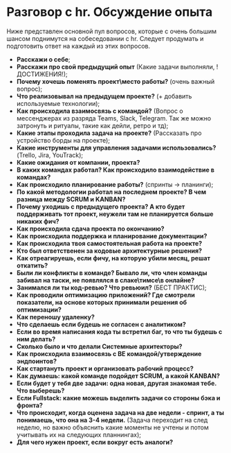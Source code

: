 # Разговор с hr. Обсуждение опыта

Ниже представлен основной пул вопросов, которые с очень большим шансом поднимутся на собеседовании с hr. Следует
продумать и подготовить ответ на каждый из этих вопросов.

- **Расскажи о себе**;
- **Расскажи про свой предыдущий опыт** (Какие задачи выполняли, !ДОСТИЖЕНИЯ!);
- **Почему хочешь поменять проект\место работы?** (очень важный вопрос);
- **Что реализовывал на предыдущем проекте?** (+ добавить используемые технологии);
- **Как происходила взаимосвязь с командой?** (Вопрос о мессенджерах из разряда Teams, Slack, Telegram. Так же можно
  затронуть и ритуалы, такие как дейли, ретро и тд);
- **Какие этапы проходила задача на проекте?** (Рассказать про устройство борды на проекте);
- **Какие инструменты для управления задачами использовались?** (Trello, Jira, YouTrack);
- **Какие ожидания от компании, проекта?**
- **В каких командах работал? Как происходило взаимодействие в командах?**
- **Как происходило планирование работы?** (спринты -> планинги);
- **По какой методологии работал на последнем проекте? В чем разница между SCRUM и KANBAN?**
- **Почему уходишь с предыдущего проекта? А кто будет поддерживать тот проект, неужели там не планируется больше никаких
  фич?**
- **Как происходила сдача проекта по окончанию?**
- **Как происходила поддержка и планирование документации?**
- **Как происходила твоя самостоятельная работа на проекте?**
- **Кто был ответственен за кодовые архитектурные решения?**
- **Как отреагируешь, если фичу, на которую убили месяц, решат откатить?**
- **Были ли конфликты в команде? Бывало ли, что член команды забивал на таски, не появлялся в слаке\тимсе\в онлайне?**
- **Занимался ли ты код-ревью? Что ревьюил?** (БЕСТ ПРАКТИС);
- **Как проводили оптимизацию приложений? Где смотрели показатели, на основе которых принимали решения об оптимизации?**
- **Как переношу удаленку?**
- **Что сделаешь если будешь не согласен с аналитиком?**
- **Если во время написания кода ты встретил баг, то что ты будешь с ним делать?**
- **Сколько было и что делали Системные архитекторы?**
- **Как происходила взаимосвязь с BE командой/утверждение эндпоинтов?**
- **Как стартануть проект и организовать рабочий процесс?**
- **Как думаешь: какой команде подойдет SCRUM, а какой KANBAN?**
- **Если будет у тебя две задачи: одна новая, другая знакомая тебе. Что выберешь?**
- **Если Fullstack: какие можешь выделить задачи со стороны бэка и фронта?**
- **Что происходит, когда оценена задача на две недели - спринт, а ты понимаешь, что она на 3-4 недели.** (Задача
  переходит
  на след неделю, но важно объяснить какие моменты не учтены и потом учитывать их на следующих планнингах);
- **Для чего нужен проект, если вокруг есть аналоги?**
